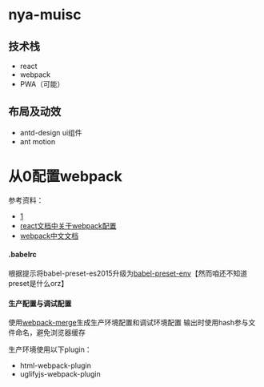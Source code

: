 # nya-muisc

## 技术栈
- react
- webpack
- PWA（可能）

## 布局及动效
- antd-design ui组件
- ant motion

# 从0配置webpack
参考资料：
- [1](https://github.com/varHarrie/varharrie.github.io/issues/14) 
- [react文档中关于webpack配置](https://doc.react-china.org/docs/optimizing-performance.html#webpack)
- [webpack中文文档](https://doc.webpack-china.org)
#### .babelrc
根据提示将babel-preset-es2015升级为[babel-preset-env](http://babeljs.io/env)【然而咱还不知道preset是什么orz】
#### 生产配置与调试配置
使用[webpack-merge](https://doc.webpack-china.org/guides/production/)生成生产环境配置和调试环境配置
输出时使用hash参与文件命名，避免浏览器缓存

生产环境使用以下plugin：
- html-webpack-plugin
- uglifyjs-webpack-plugin
